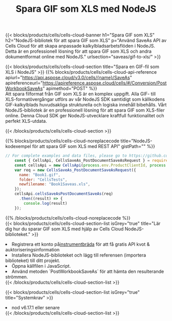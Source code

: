 ﻿---
title:  Spara GIF som XLS med NodeJS
description:  Använder Aspose.Cells Cloud SDK för NodeJS för att spara GIF-formatfil som XLS-formatfil.
kwords: Excel, Save GIF as XLS, REST, NodeJS
howto: How to save GIF as XLS using Aspose.Cells Cloud NodeJS library.
---
{{< blocks/products/cells/cells-cloud-banner h1="Spara GIF som XLS" h2="NodeJS-bibliotek för att spara GIF som XLS" p="Använd SaveAs API av Cells Cloud för att skapa anpassade kalkylbladsarbetsflöden i NodeJS. Detta är en professionell lösning för att spara GIF som XLS och andra dokumentformat online med NodeJS." urlsection="saveas/gif-to-xls/" >}}

{{< blocks/products/cells/cells-cloud-section title="Spara en GIF-fil som XLS i NodeJS" >}}
{{% blocks/products/cells/cells-cloud-api-reference apiurl="https://api.aspose.cloud/v3.0/cells/{name}/SaveAs" apireferenceurl="https://apireference.aspose.cloud/cells/#/Conversion/PostWorkbookSaveAs" apimethod="POST" %}}
<br/>
Att spara filformat från GIF som XLS är en komplex uppgift. Alla GIF- till XLS-formatövergångar utförs av vår NodeJS SDK samtidigt som källkodens GIF-kalkylblads huvudsakliga strukturella och logiska innehåll bibehålls. Vårt NodeJS-bibliotek är en professionell lösning för att spara GIF som XLS-filer online. Denna Cloud SDK ger NodeJS-utvecklare kraftfull funktionalitet och perfekt XLS-utdata.

{{< /blocks/products/cells/cells-cloud-section >}}

{{% blocks/products/cells/cells-cloud-noreplacecode title="NodeJS-kodexempel för att spara GIF som XLS med REST API" gistPath="" %}}
  
```js
// For complete examples and data files, please go to https://github.com/aspose-cells-cloud/aspose-cells-cloud-node/
    const { CellsApi, CellsSaveAs_PostDocumentSaveAsRequest } = require("asposecellscloud");
    const cellsApi = new CellsApi(process.env.ProductClientId, process.env.ProductClientSecret);
    var req = new CellsSaveAs_PostDocumentSaveAsRequest({
      name: "Book1.gif",
      folder: "CellsTests",
      newfilename: "Book1Saveas.xls",
    });
    cellsApi.cellsSaveAsPostDocumentSaveAs(req)
      .then((result) => {
        console.log(result)
    });
```
  
{{% /blocks/products/cells/cells-cloud-noreplacecode %}}
<br/>
{{< blocks/products/cells/cells-cloud-section-list isGrey="true" title="Lär dig hur du sparar GIF som XLS med hjälp av Cells Cloud NodeJS-biblioteket." >}}
<li> Registrera ett konto på<a href="https://dashboard.aspose.cloud/">instrumentbräda</a> för att få gratis API kvot & auktoriseringsinformation</li>
<li>Installera NodeJS-biblioteket och lägg till referensen (importera biblioteket) till ditt projekt.</li>
<li>Öppna källfilen i JavaScript.</li>
<li>Använd metoden `PostWorkbookSaveAs` för att hämta den resulterande strömmen.</li>
{{< /blocks/products/cells/cells-cloud-section-list >}}

{{< blocks/products/cells/cells-cloud-section-list isGrey="true" title="Systemkrav" >}}
<li>nod v6.17.1 eller senare</li>
{{< /blocks/products/cells/cells-cloud-section-list >}}
